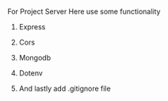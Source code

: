 For Project Server Here use some functionality

1. Express
2. Cors
3. Mongodb
4. Dotenv

5. And lastly add .gitignore file